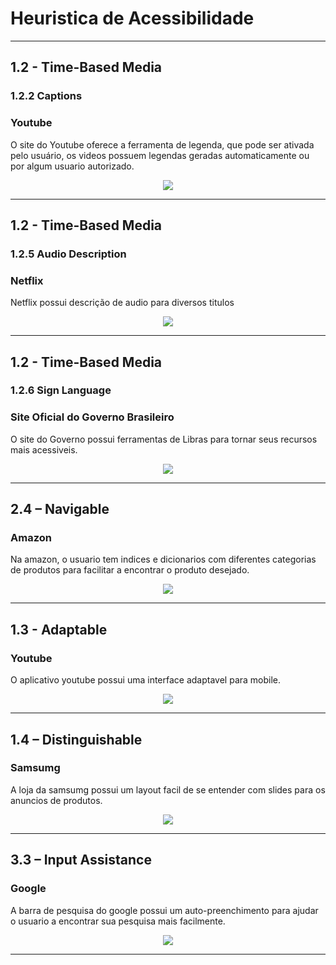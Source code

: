 <h1>Heuristica de Acessibilidade</h1>
<hr>


<h2>1.2 - Time-Based Media</h2>
<h3> 1.2.2 Captions</h3>
<h3> Youtube</h3>
<p> O site do Youtube oferece a ferramenta de legenda, que pode ser ativada pelo usuário, os videos possuem legendas geradas automaticamente ou por algum usuario autorizado.</p>
<p align="center">
<img src="https://user-images.githubusercontent.com/56441237/171410581-1ffe8ca1-a022-4fe9-93be-1b40ce4e02d5.png"/>
</p>
<hr>

<h2>1.2 - Time-Based Media</h2>
<h3>1.2.5 Audio Description</h3>
<h3> Netflix </h3>
<p> Netflix possui descrição de audio para diversos titulos</p>
<p align="center">
<img src="https://user-images.githubusercontent.com/56441237/171414311-763ae0a2-6efc-44a8-8ad6-d3755d4cfe37.jpg"/>
</p>
<hr>

<h2>1.2 - Time-Based Media</h2>
<h3>1.2.6 Sign Language<h3>
<h3> Site Oficial do Governo Brasileiro</h3>
<p> O site do Governo possui ferramentas de Libras para tornar seus recursos mais acessiveis.</p>
<p align="center">
<img src="https://user-images.githubusercontent.com/56441237/171411135-fccaeb2b-7a01-4665-80cb-30e1388521b1.png"/>
</p>
<hr>
  
<h2>2.4 – Navigable</h2>
<h3> Amazon </h3>
<p> Na amazon, o usuario tem indices e dicionarios com diferentes categorias de produtos para facilitar a encontrar o produto desejado.</p>
<p align="center">
<img src="https://user-images.githubusercontent.com/56441237/171412828-7c6753e8-e80e-4f32-baff-9b5c9109d50c.png"/>
</p>
<hr>

<h2>1.3 - Adaptable</h2>
<h3> Youtube </h3>
<p> O aplicativo youtube possui uma interface adaptavel para mobile.</p>
<p align="center">
<img src="https://user-images.githubusercontent.com/56441237/172618639-8a5e2459-5528-475b-b67c-c34b91bee627.jpg"/>
</p>
<hr>
  
<h2>1.4 – Distinguishable</h2>
<h3> Samsumg </h3>
<p> A loja da samsumg possui um layout facil de se entender com slides para os anuncios de produtos.</p>
<p align="center">
<img src="https://user-images.githubusercontent.com/56441237/172619123-022264b7-f801-4680-a6d0-6d2586eecf33.png"/>
</p>
<hr>
  
<h2>3.3 – Input Assistance</h2>
<h3> Google </h3>
<p> A barra de pesquisa do google possui um auto-preenchimento para ajudar o usuario a encontrar sua pesquisa mais facilmente.</p>
<p align="center">
<img src="https://user-images.githubusercontent.com/56441237/172620598-c21a8114-3d78-4490-850f-c1e8be86a6fc.png"/>
</p>
<hr>
  
